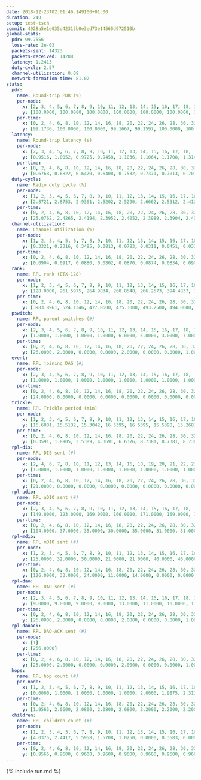 ```yaml
---
date: 2018-12-23T02:01:46.149100+01:00
duration: 240
setup: test-tsch
commit: 4928a5e1e035d42313b0e3ed73e14565d972510b
global-stats:
  pdr: 99.7556
  loss-rate: 2e-03
  packets-sent: 14323
  packets-received: 14288
  latency: 1.2413
  duty-cycle: 2.57
  channel-utilization: 0.09
  network-formation-time: 81.02
stats:
  pdr:
    name: Round-trip PDR (%)
    per-node:
      x: [2, 3, 4, 5, 6, 7, 8, 9, 10, 11, 12, 13, 14, 15, 16, 17, 18, 19, 20, 21, 22, 23, 24, 25]
      y: [100.0000, 100.0000, 100.0000, 100.0000, 100.0000, 100.0000, 100.0000, 99.6604, 99.8261, 99.8342, 100.0000, 100.0000, 99.8339, 99.1763, 96.8121, 100.0000, 99.8252, 100.0000, 100.0000, 100.0000, 100.0000, 99.8311, 99.6830, 99.6748]
    per-time:
      x: [0, 2, 4, 6, 8, 10, 12, 14, 16, 18, 20, 22, 24, 26, 28, 30, 32, 34, 36, 38, 40, 42, 44, 46, 48, 50, 52, 54, 56, 58, 60, 62, 64, 66, 68, 70, 72, 74, 76, 78, 80, 82, 84, 86, 88, 90, 92, 94, 96, 98, 100, 102, 104, 106, 108, 110, 112, 114, 116, 118, 120, 122, 124, 126, 128, 130, 132, 134, 136, 138, 140, 142, 144, 146, 148, 150, 152, 154, 156, 158, 160, 162, 164, 166, 168, 170, 172, 174, 176, 178, 180, 182, 184, 186, 188, 190, 192, 194, 196, 198, 200, 202, 204, 206, 208, 210, 212, 214, 216, 218, 220, 222, 224, 226, 228, 230, 232, 234, 236, 238, 240]
      y: [99.1736, 100.0000, 100.0000, 99.1667, 99.1597, 100.0000, 100.0000, 100.0000, 99.1667, 99.1597, 100.0000, 99.1597, 100.0000, 99.1667, 98.3333, 100.0000, 100.0000, 100.0000, 100.0000, 100.0000, 100.0000, 100.0000, 100.0000, 100.0000, 99.1597, 100.0000, 100.0000, 100.0000, 100.0000, 100.0000, 100.0000, 100.0000, 100.0000, 100.0000, 100.0000, 100.0000, 93.3333, 95.0000, 96.6667, 100.0000, 100.0000, 100.0000, 100.0000, 100.0000, 100.0000, 100.0000, 100.0000, 100.0000, 100.0000, 100.0000, 100.0000, 99.1667, 100.0000, 100.0000, 100.0000, 100.0000, 100.0000, 99.1667, 100.0000, 100.0000, 100.0000, 100.0000, 100.0000, 100.0000, 100.0000, 100.0000, 100.0000, 100.0000, 100.0000, 100.0000, 99.1667, 100.0000, 100.0000, 100.0000, 99.1667, 100.0000, 100.0000, 100.0000, 100.0000, 98.3333, 99.1667, 100.0000, 100.0000, 100.0000, 100.0000, 100.0000, 100.0000, 100.0000, 100.0000, 100.0000, 100.0000, 100.0000, 100.0000, 100.0000, 100.0000, 100.0000, 100.0000, 100.0000, 100.0000, 100.0000, 100.0000, 100.0000, 100.0000, 100.0000, 100.0000, 100.0000, 100.0000, 100.0000, 100.0000, 100.0000, 100.0000, 100.0000, 100.0000, 100.0000, 100.0000, 100.0000, 100.0000, 100.0000, 100.0000, 100.0000, null]
  latency:
    name: Round-trip latency (s)
    per-node:
      x: [2, 3, 4, 5, 6, 7, 8, 9, 10, 11, 12, 13, 14, 15, 16, 17, 18, 19, 20, 21, 22, 23, 24, 25]
      y: [0.9516, 1.0052, 0.9725, 0.9458, 1.1036, 1.1064, 1.1708, 1.3149, 1.1102, 1.0992, 1.1960, 1.0671, 1.2162, 1.4634, 1.1625, 1.3409, 1.4290, 1.3560, 1.2514, 1.6063, 1.4294, 1.4528, 1.4472, 1.6032]
    per-time:
      x: [0, 2, 4, 6, 8, 10, 12, 14, 16, 18, 20, 22, 24, 26, 28, 30, 32, 34, 36, 38, 40, 42, 44, 46, 48, 50, 52, 54, 56, 58, 60, 62, 64, 66, 68, 70, 72, 74, 76, 78, 80, 82, 84, 86, 88, 90, 92, 94, 96, 98, 100, 102, 104, 106, 108, 110, 112, 114, 116, 118, 120, 122, 124, 126, 128, 130, 132, 134, 136, 138, 140, 142, 144, 146, 148, 150, 152, 154, 156, 158, 160, 162, 164, 166, 168, 170, 172, 174, 176, 178, 180, 182, 184, 186, 188, 190, 192, 194, 196, 198, 200, 202, 204, 206, 208, 210, 212, 214, 216, 218, 220, 222, 224, 226, 228, 230, 232, 234, 236, 238, 240]
      y: [0.6768, 0.6822, 0.6470, 0.6408, 0.7532, 0.7371, 0.7013, 0.7010, 0.7355, 0.7074, 0.7070, 0.6521, 0.7155, 0.7600, 0.7018, 0.5918, 0.6923, 0.6690, 0.6833, 0.7733, 0.7780, 0.7158, 0.6667, 0.7024, 0.6971, 0.7314, 0.7323, 0.7697, 0.7391, 0.6967, 0.6825, 0.8703, 0.8240, 0.7494, 0.7527, 0.7834, 0.9107, 1.2019, 0.9550, 0.9029, 0.7594, 0.7924, 0.9009, 1.5714, 1.3187, 1.0023, 0.9088, 0.9199, 0.8508, 1.5945, 1.5116, 1.4457, 1.2778, 0.9551, 0.9891, 1.6471, 1.5700, 1.6039, 1.5243, 1.4481, 1.2742, 1.5953, 1.5588, 1.5848, 1.5756, 1.5468, 1.3695, 1.5903, 1.6028, 1.5691, 1.6082, 1.5832, 1.5668, 1.5507, 1.5363, 1.6474, 1.6018, 1.6240, 1.6301, 1.6689, 1.6304, 1.6057, 1.5965, 1.6210, 1.6566, 1.5672, 1.5977, 1.5863, 1.5869, 1.6070, 1.5935, 1.5364, 1.5834, 1.5486, 1.5607, 1.5911, 1.6080, 1.5585, 1.5564, 1.5717, 1.5898, 1.5974, 1.5462, 1.5636, 1.5394, 1.5596, 1.5641, 1.5960, 1.5592, 1.5798, 1.5977, 1.6329, 1.5252, 1.6059, 1.6254, 1.5627, 1.6269, 1.6545, 1.5833, 1.5942, null]
  duty-cycle:
    name: Radio duty cycle (%)
    per-node:
      x: [1, 2, 3, 4, 5, 6, 7, 8, 9, 10, 11, 12, 13, 14, 15, 16, 17, 18, 19, 20, 21, 22, 23, 24, 25]
      y: [2.8721, 2.8753, 2.9361, 2.5202, 2.5290, 2.6662, 2.5312, 2.4120, 2.4562, 2.5251, 2.4177, 2.5700, 2.6760, 2.4361, 2.4871, 2.4750, 2.4508, 2.5648, 2.6713, 2.7652, 2.5487, 2.6226, 2.5067, 2.5127, 2.6489]
    per-time:
      x: [0, 2, 4, 6, 8, 10, 12, 14, 16, 18, 20, 22, 24, 26, 28, 30, 32, 34, 36, 38, 40, 42, 44, 46, 48, 50, 52, 54, 56, 58, 60, 62, 64, 66, 68, 70, 72, 74, 76, 78, 80, 82, 84, 86, 88, 90, 92, 94, 96, 98, 100, 102, 104, 106, 108, 110, 112, 114, 116, 118, 120, 122, 124, 126, 128, 130, 132, 134, 136, 138, 140, 142, 144, 146, 148, 150, 152, 154, 156, 158, 160, 162, 164, 166, 168, 170, 172, 174, 176, 178, 180, 182, 184, 186, 188, 190, 192, 194, 196, 198, 200, 202, 204, 206, 208, 210, 212, 214, 216, 218, 220, 222, 224, 226, 228, 230, 232, 234, 236, 238, 240]
      y: [25.0762, 2.4265, 2.4194, 2.3952, 2.4052, 2.3989, 2.3904, 2.4093, 2.4105, 2.3974, 2.4052, 2.3975, 2.3890, 2.3948, 2.4448, 2.3936, 2.3929, 2.4060, 2.4010, 2.3940, 2.4024, 2.3919, 2.3966, 2.3971, 2.4155, 2.4034, 2.3897, 2.4166, 2.3997, 2.4065, 2.3990, 2.3911, 2.3957, 2.4035, 2.4062, 2.8135, 2.4503, 2.3770, 2.3687, 2.4525, 2.4185, 2.4161, 2.4064, 2.4120, 2.3964, 2.3944, 2.3988, 2.3946, 2.4126, 2.3915, 2.3966, 2.3863, 2.4057, 2.4097, 2.3911, 2.4164, 2.3989, 2.4070, 2.3903, 2.4060, 2.3894, 2.4012, 2.3954, 2.3989, 2.3923, 2.3981, 2.3911, 2.3943, 2.3930, 2.4032, 2.3936, 2.4058, 2.4000, 2.3962, 2.3883, 2.3836, 2.3980, 2.3960, 2.3976, 2.3864, 2.3973, 2.3993, 2.4042, 2.4092, 2.4067, 2.4035, 2.4072, 2.4037, 2.4067, 2.4066, 2.4107, 2.4062, 2.4022, 2.3926, 2.4019, 2.3983, 2.4090, 2.4060, 2.4064, 2.4063, 2.4046, 2.4045, 2.4074, 2.3931, 2.3924, 2.3981, 2.4040, 2.4069, 2.3985, 2.3917, 2.3886, 2.4023, 2.4044, 2.3948, 2.4150, 2.4013, 2.4017, 2.3997, 2.3897, 2.3899, null]
  channel-utilization:
    name: Channel utilization (%)
    per-node:
      x: [1, 2, 3, 4, 5, 6, 7, 8, 9, 10, 11, 12, 13, 14, 15, 16, 17, 18, 19, 20, 21, 22, 23, 24, 25]
      y: [0.3321, 0.2316, 0.3485, 0.0813, 0.0783, 0.0311, 0.0451, 0.0335, 0.0399, 0.0555, 0.0361, 0.0580, 0.1572, 0.0314, 0.0544, 0.0848, 0.0497, 0.1084, 0.0413, 0.0768, 0.0334, 0.0398, 0.0313, 0.0317, 0.0313]
    per-time:
      x: [0, 2, 4, 6, 8, 10, 12, 14, 16, 18, 20, 22, 24, 26, 28, 30, 32, 34, 36, 38, 40, 42, 44, 46, 48, 50, 52, 54, 56, 58, 60, 62, 64, 66, 68, 70, 72, 74, 76, 78, 80, 82, 84, 86, 88, 90, 92, 94, 96, 98, 100, 102, 104, 106, 108, 110, 112, 114, 116, 118, 120, 122, 124, 126, 128, 130, 132, 134, 136, 138, 140, 142, 144, 146, 148, 150, 152, 154, 156, 158, 160, 162, 164, 166, 168, 170, 172, 174, 176, 178, 180, 182, 184, 186, 188, 190, 192, 194, 196, 198, 200, 202, 204, 206, 208, 210, 212, 214, 216, 218, 220, 222, 224, 226, 228, 230, 232, 234, 236, 238, 240]
      y: [0.0904, 0.0917, 0.0880, 0.0802, 0.0870, 0.0874, 0.0834, 0.0900, 0.0883, 0.0863, 0.0874, 0.0862, 0.0823, 0.0826, 0.1043, 0.0816, 0.0786, 0.0875, 0.0876, 0.0815, 0.0864, 0.0824, 0.0811, 0.0825, 0.0891, 0.0869, 0.0794, 0.0915, 0.0836, 0.0851, 0.0842, 0.0794, 0.0807, 0.0850, 0.0859, 0.3164, 0.0963, 0.0309, 0.0300, 0.0943, 0.0846, 0.0884, 0.0855, 0.0871, 0.0863, 0.0779, 0.0837, 0.0804, 0.0897, 0.0810, 0.0825, 0.0785, 0.0867, 0.0889, 0.0799, 0.0913, 0.0838, 0.0903, 0.0806, 0.0878, 0.0793, 0.0858, 0.0806, 0.0833, 0.0809, 0.0828, 0.0819, 0.0816, 0.0823, 0.0855, 0.0800, 0.0865, 0.0840, 0.0825, 0.0789, 0.0783, 0.0840, 0.0833, 0.0832, 0.0775, 0.0859, 0.0893, 0.0884, 0.0895, 0.0874, 0.0853, 0.0874, 0.0851, 0.0862, 0.0859, 0.0890, 0.0855, 0.0851, 0.0803, 0.0849, 0.0841, 0.0886, 0.0863, 0.0846, 0.0879, 0.0841, 0.0864, 0.0883, 0.0820, 0.0807, 0.0831, 0.0857, 0.0862, 0.0846, 0.0816, 0.0815, 0.0857, 0.0870, 0.0813, 0.0914, 0.0851, 0.0862, 0.0852, 0.0812, 0.0808, null]
  rank:
    name: RPL rank (ETX-128)
    per-node:
      x: [1, 2, 3, 4, 5, 6, 7, 8, 9, 10, 11, 12, 13, 14, 15, 16, 17, 18, 19, 20, 21, 22, 23, 24, 25]
      y: [128.0000, 261.5975, 264.9834, 260.8548, 266.2573, 394.4837, 392.6163, 720.7295, 529.2874, 400.4280, 432.8189, 398.2531, 405.8554, 535.8689, 498.8531, 41143.8801, 426.1369, 535.0082, 808.8653, 827.8279, 619.4739, 616.8699, 702.9960, 684.7746, 948.0964]
    per-time:
      x: [0, 2, 4, 6, 8, 10, 12, 14, 16, 18, 20, 22, 24, 26, 28, 30, 32, 34, 36, 38, 40, 42, 44, 46, 48, 50, 52, 54, 56, 58, 60, 62, 64, 66, 68, 70, 72, 74, 76, 78, 80, 82, 84, 86, 88, 90, 92, 94, 96, 98, 100, 102, 104, 106, 108, 110, 112, 114, 116, 118, 120, 122, 124, 126, 128, 130, 132, 134, 136, 138, 140, 142, 144, 146, 148, 150, 152, 154, 156, 158, 160, 162, 164, 166, 168, 170, 172, 174, 176, 178, 180, 182, 184, 186, 188, 190, 192, 194, 196, 198, 200, 202, 204, 206, 208, 210, 212, 214, 216, 218, 220, 222, 224, 226, 228, 230, 232, 234, 236, 238, 240]
      y: [3983.8961, 524.1346, 477.8600, 475.3000, 493.2500, 494.0000, 494.7000, 481.6863, 459.9800, 472.3922, 466.9600, 464.5490, 469.3800, 474.8000, 498.7692, 494.2000, 464.6471, 471.0784, 483.0962, 480.2157, 476.8600, 476.8600, 473.6000, 457.7451, 449.8200, 449.1765, 446.9400, 448.6471, 451.4600, 442.0962, 435.6400, 441.0600, 443.2000, 446.6667, 443.3400, 447.5686, 15874.5329, 59705.8775, 58465.5521, 1741.4314, 452.3000, 449.5686, 450.9800, 451.6000, 448.9800, 446.7000, 435.1200, 433.3000, 456.5577, 446.0800, 446.7200, 446.0200, 454.8462, 458.6863, 454.6000, 459.0600, 457.6863, 458.9216, 460.0784, 452.1200, 448.6667, 444.7200, 441.7647, 444.2400, 442.0800, 440.7451, 437.7000, 446.7843, 448.6078, 449.0800, 446.1000, 451.2941, 449.1569, 444.3400, 441.4000, 457.0192, 460.8269, 459.9412, 459.3922, 453.8200, 452.7885, 466.8431, 475.8302, 470.5769, 462.8400, 459.6078, 452.3000, 454.3529, 447.5200, 446.2400, 446.8800, 446.7600, 448.1400, 447.7200, 450.0800, 447.6400, 446.2400, 449.3200, 453.6000, 457.0400, 454.3200, 451.6800, 450.5849, 454.1765, 448.7600, 450.8000, 445.5200, 448.2400, 447.6200, 448.6000, 447.9800, 449.5686, 458.6863, 454.3800, 453.0800, 453.4600, 454.1176, 453.4808, 457.0392, 449.5200, null]
  pswitch:
    name: RPL parent switches (#)
    per-node:
      x: [2, 3, 4, 5, 6, 7, 8, 9, 10, 11, 12, 13, 14, 15, 16, 17, 18, 19, 20, 21, 22, 23, 24, 25]
      y: [1.0000, 1.0000, 1.0000, 1.0000, 6.0000, 5.0000, 3.0000, 7.0000, 3.0000, 3.0000, 5.0000, 2.0000, 4.0000, 5.0000, 2.0000, 1.0000, 3.0000, 5.0000, 4.0000, 9.0000, 6.0000, 8.0000, 4.0000, 9.0000]
    per-time:
      x: [0, 2, 4, 6, 8, 10, 12, 14, 16, 18, 20, 22, 24, 26, 28, 30, 32, 34, 36, 38, 40, 42, 44, 46, 48, 50, 52, 54, 56, 58, 60, 62, 64, 66, 68, 70, 72, 74, 76, 78, 80, 82, 84, 86, 88, 90, 92, 94, 96, 98, 100, 102, 104, 106, 108, 110, 112, 114, 116, 118, 120, 122, 124, 126, 128, 130, 132, 134, 136, 138, 140, 142, 144, 146, 148, 150, 152, 154, 156, 158, 160, 162, 164, 166, 168, 170, 172, 174, 176, 178, 180, 182, 184, 186, 188, 190, 192, 194, 196, 198, 200, 202, 204, 206, 208, 210, 212, 214, 216, 218, 220, 222, 224, 226, 228, 230, 232, 234, 236]
      y: [26.0000, 2.0000, 0.0000, 0.0000, 2.0000, 0.0000, 0.0000, 1.0000, 0.0000, 1.0000, 0.0000, 1.0000, 0.0000, 0.0000, 2.0000, 0.0000, 1.0000, 1.0000, 2.0000, 1.0000, 0.0000, 0.0000, 0.0000, 1.0000, 0.0000, 1.0000, 0.0000, 1.0000, 0.0000, 2.0000, 0.0000, 0.0000, 0.0000, 1.0000, 0.0000, 1.0000, 6.0000, 1.0000, 1.0000, 1.0000, 0.0000, 1.0000, 0.0000, 0.0000, 0.0000, 0.0000, 0.0000, 0.0000, 2.0000, 0.0000, 0.0000, 0.0000, 2.0000, 1.0000, 0.0000, 0.0000, 1.0000, 1.0000, 1.0000, 0.0000, 1.0000, 0.0000, 1.0000, 0.0000, 0.0000, 1.0000, 0.0000, 1.0000, 1.0000, 0.0000, 0.0000, 1.0000, 1.0000, 0.0000, 0.0000, 2.0000, 2.0000, 1.0000, 1.0000, 0.0000, 2.0000, 1.0000, 3.0000, 2.0000, 0.0000, 1.0000, 0.0000, 1.0000, 0.0000, 0.0000, 0.0000, 0.0000, 0.0000, 0.0000, 0.0000, 0.0000, 0.0000, 0.0000, 0.0000, 0.0000, 0.0000, 0.0000, 3.0000, 1.0000, 0.0000, 0.0000, 0.0000, 0.0000, 0.0000, 0.0000, 0.0000, 1.0000, 1.0000, 0.0000, 0.0000, 0.0000, 1.0000, 2.0000, 1.0000]
  event:
    name: RPL joining DAG (#)
    per-node:
      x: [2, 3, 4, 5, 6, 7, 8, 9, 10, 11, 12, 13, 14, 15, 16, 17, 18, 19, 20, 21, 22, 23, 24, 25]
      y: [1.0000, 1.0000, 1.0000, 1.0000, 1.0000, 1.0000, 1.0000, 1.0000, 1.0000, 1.0000, 1.0000, 1.0000, 1.0000, 1.0000, 2.0000, 1.0000, 1.0000, 1.0000, 1.0000, 1.0000, 1.0000, 1.0000, 1.0000, 1.0000]
    per-time:
      x: [0, 2, 4, 6, 8, 10, 12, 14, 16, 18, 20, 22, 24, 26, 28, 30, 32, 34, 36, 38, 40, 42, 44, 46, 48, 50, 52, 54, 56, 58, 60, 62, 64, 66, 68, 70, 72, 74, 76, 78]
      y: [24.0000, 0.0000, 0.0000, 0.0000, 0.0000, 0.0000, 0.0000, 0.0000, 0.0000, 0.0000, 0.0000, 0.0000, 0.0000, 0.0000, 0.0000, 0.0000, 0.0000, 0.0000, 0.0000, 0.0000, 0.0000, 0.0000, 0.0000, 0.0000, 0.0000, 0.0000, 0.0000, 0.0000, 0.0000, 0.0000, 0.0000, 0.0000, 0.0000, 0.0000, 0.0000, 0.0000, 0.0000, 0.0000, 0.0000, 1.0000]
  trickle:
    name: RPL Trickle period (min)
    per-node:
      x: [1, 2, 3, 4, 5, 6, 7, 8, 9, 10, 11, 12, 13, 14, 15, 16, 17, 18, 19, 20, 21, 22, 23, 24, 25]
      y: [16.6081, 15.5132, 15.3042, 16.5395, 16.5395, 15.5398, 15.2683, 16.3994, 15.7011, 15.4786, 15.5471, 15.3307, 15.2974, 15.2789, 15.2884, 7.1607, 15.2883, 15.3063, 15.2608, 15.4529, 15.2627, 15.3342, 15.5744, 16.5348, 16.5534]
    per-time:
      x: [0, 2, 4, 6, 8, 10, 12, 14, 16, 18, 20, 22, 24, 26, 28, 30, 32, 34, 36, 38, 40, 42, 44, 46, 48, 50, 52, 54, 56, 58, 60, 62, 64, 66, 68, 70, 72, 74, 76, 78, 80, 82, 84, 86, 88, 90, 92, 94, 96, 98, 100, 102, 104, 106, 108, 110, 112, 114, 116, 118, 120, 122, 124, 126, 128, 130, 132, 134, 136, 138, 140, 142, 144, 146, 148, 150, 152, 154, 156, 158, 160, 162, 164, 166, 168, 170, 172, 174, 176, 178, 180, 182, 184, 186, 188, 190, 192, 194, 196, 198, 200, 202, 204, 206, 208, 210, 212, 214, 216, 218, 220, 222, 224, 226, 228, 230, 232, 234, 236, 238, 240]
      y: [0.3591, 1.8905, 3.5389, 4.3691, 6.6376, 8.7381, 8.7381, 8.7381, 8.7381, 17.4763, 17.4763, 17.4763, 17.4763, 17.4763, 17.4763, 17.4763, 17.4763, 17.4763, 17.4763, 17.4763, 17.4763, 17.4763, 17.4763, 17.4763, 17.4763, 17.4763, 17.4763, 17.4763, 17.4763, 17.4763, 17.4763, 17.4763, 17.4763, 17.4763, 17.4763, 17.4763, 13.0230, 1.5111, 2.4994, 4.9487, 6.0075, 6.8534, 8.2138, 9.6119, 10.8353, 10.8353, 11.1848, 12.9324, 17.4763, 17.4763, 17.4763, 17.4763, 17.4763, 17.4763, 17.4763, 17.4763, 17.4763, 17.4763, 17.4763, 17.4763, 17.4763, 17.4763, 17.4763, 17.4763, 17.4763, 17.4763, 17.4763, 17.4763, 17.4763, 17.4763, 17.4763, 17.4763, 17.4763, 17.4763, 17.4763, 17.4763, 17.4763, 17.4763, 17.4763, 17.4763, 17.4763, 17.4763, 17.4763, 17.4763, 17.4763, 17.4763, 17.4763, 17.4763, 17.4763, 17.4763, 17.4763, 17.4763, 17.4763, 17.4763, 17.4763, 17.4763, 17.4763, 17.4763, 17.4763, 17.4763, 17.4763, 17.4763, 17.4763, 17.4763, 17.4763, 17.4763, 17.4763, 17.4763, 17.4763, 17.4763, 17.4763, 17.4763, 17.4763, 17.4763, 17.4763, 17.4763, 17.4763, 17.4763, 17.4763, 17.4763, null]
  rpl-dis:
    name: RPL DIS sent (#)
    per-node:
      x: [2, 4, 6, 7, 8, 10, 11, 12, 13, 14, 16, 18, 19, 20, 21, 22, 23, 24, 25]
      y: [1.0000, 1.0000, 1.0000, 1.0000, 1.0000, 1.0000, 1.0000, 1.0000, 1.0000, 1.0000, 11.0000, 1.0000, 1.0000, 2.0000, 1.0000, 1.0000, 1.0000, 1.0000, 2.0000]
    per-time:
      x: [0, 2, 4, 6, 8, 10, 12, 14, 16, 18, 20, 22, 24, 26, 28, 30, 32, 34, 36, 38, 40, 42, 44, 46, 48, 50, 52, 54, 56, 58, 60, 62, 64, 66, 68, 70, 72, 74, 76, 78]
      y: [21.0000, 0.0000, 0.0000, 0.0000, 0.0000, 0.0000, 0.0000, 0.0000, 0.0000, 0.0000, 0.0000, 0.0000, 0.0000, 0.0000, 0.0000, 0.0000, 0.0000, 0.0000, 0.0000, 0.0000, 0.0000, 0.0000, 0.0000, 0.0000, 0.0000, 0.0000, 0.0000, 0.0000, 0.0000, 0.0000, 0.0000, 0.0000, 0.0000, 0.0000, 0.0000, 0.0000, 5.0000, 2.0000, 2.0000, 1.0000]
  rpl-udio:
    name: RPL uDIO sent (#)
    per-node:
      x: [2, 3, 4, 5, 6, 7, 8, 9, 10, 11, 12, 13, 14, 15, 16, 17, 18, 19, 20, 21, 22, 23, 24, 25]
      y: [149.0000, 123.0000, 169.0000, 166.0000, 171.0000, 169.0000, 170.0000, 168.0000, 162.0000, 167.0000, 170.0000, 162.0000, 157.0000, 172.0000, 179.0000, 166.0000, 175.0000, 165.0000, 163.0000, 176.0000, 164.0000, 165.0000, 171.0000, 163.0000]
    per-time:
      x: [0, 2, 4, 6, 8, 10, 12, 14, 16, 18, 20, 22, 24, 26, 28, 30, 32, 34, 36, 38, 40, 42, 44, 46, 48, 50, 52, 54, 56, 58, 60, 62, 64, 66, 68, 70, 72, 74, 76, 78, 80, 82, 84, 86, 88, 90, 92, 94, 96, 98, 100, 102, 104, 106, 108, 110, 112, 114, 116, 118, 120, 122, 124, 126, 128, 130, 132, 134, 136, 138, 140, 142, 144, 146, 148, 150, 152, 154, 156, 158, 160, 162, 164, 166, 168, 170, 172, 174, 176, 178, 180, 182, 184, 186, 188, 190, 192, 194, 196, 198, 200, 202, 204, 206, 208, 210, 212, 214, 216, 218, 220, 222, 224, 226, 228, 230, 232, 234, 236, 238, 240]
      y: [104.0000, 37.0000, 35.0000, 30.0000, 35.0000, 31.0000, 31.0000, 33.0000, 34.0000, 36.0000, 30.0000, 36.0000, 33.0000, 31.0000, 30.0000, 29.0000, 34.0000, 34.0000, 39.0000, 29.0000, 34.0000, 33.0000, 30.0000, 28.0000, 35.0000, 35.0000, 31.0000, 32.0000, 31.0000, 34.0000, 33.0000, 34.0000, 31.0000, 32.0000, 29.0000, 33.0000, 48.0000, 32.0000, 34.0000, 38.0000, 29.0000, 31.0000, 32.0000, 30.0000, 30.0000, 37.0000, 29.0000, 32.0000, 36.0000, 31.0000, 30.0000, 32.0000, 32.0000, 34.0000, 30.0000, 38.0000, 29.0000, 31.0000, 32.0000, 28.0000, 39.0000, 31.0000, 30.0000, 32.0000, 34.0000, 27.0000, 32.0000, 32.0000, 28.0000, 39.0000, 32.0000, 29.0000, 30.0000, 33.0000, 32.0000, 35.0000, 40.0000, 35.0000, 31.0000, 27.0000, 27.0000, 31.0000, 32.0000, 34.0000, 29.0000, 33.0000, 31.0000, 32.0000, 31.0000, 31.0000, 31.0000, 30.0000, 33.0000, 35.0000, 31.0000, 32.0000, 30.0000, 33.0000, 30.0000, 35.0000, 30.0000, 31.0000, 35.0000, 31.0000, 29.0000, 33.0000, 32.0000, 31.0000, 39.0000, 31.0000, 33.0000, 29.0000, 34.0000, 32.0000, 35.0000, 33.0000, 37.0000, 31.0000, 29.0000, 32.0000, 5.0000]
  rpl-mdio:
    name: RPL mDIO sent (#)
    per-node:
      x: [1, 2, 3, 4, 5, 6, 7, 8, 9, 10, 11, 12, 13, 14, 15, 16, 17, 18, 19, 20, 21, 22, 23, 24, 25]
      y: [25.0000, 32.0000, 50.0000, 21.0000, 21.0000, 40.0000, 46.0000, 21.0000, 27.0000, 36.0000, 31.0000, 47.0000, 50.0000, 50.0000, 51.0000, 35.0000, 50.0000, 51.0000, 48.0000, 44.0000, 41.0000, 48.0000, 34.0000, 23.0000, 20.0000]
    per-time:
      x: [0, 2, 4, 6, 8, 10, 12, 14, 16, 18, 20, 22, 24, 26, 28, 30, 32, 34, 36, 38, 40, 42, 44, 46, 48, 50, 52, 54, 56, 58, 60, 62, 64, 66, 68, 70, 72, 74, 76, 78, 80, 82, 84, 86, 88, 90, 92, 94, 96, 98, 100, 102, 104, 106, 108, 110, 112, 114, 116, 118, 120, 122, 124, 126, 128, 130, 132, 134, 136, 138, 140, 142, 144, 146, 148, 150, 152, 154, 156, 158, 160, 162, 164, 166, 168, 170, 172, 174, 176, 178, 180, 182, 184, 186, 188, 190, 192, 194, 196, 198, 200, 202, 204, 206, 208, 210, 212, 214, 216, 218, 220, 222, 224, 226, 228, 230, 232, 234, 236, 238]
      y: [126.0000, 33.0000, 24.0000, 11.0000, 14.0000, 0.0000, 0.0000, 8.0000, 16.0000, 1.0000, 0.0000, 0.0000, 0.0000, 3.0000, 4.0000, 3.0000, 11.0000, 4.0000, 0.0000, 0.0000, 0.0000, 0.0000, 7.0000, 7.0000, 5.0000, 5.0000, 1.0000, 0.0000, 0.0000, 0.0000, 0.0000, 2.0000, 7.0000, 7.0000, 6.0000, 3.0000, 18.0000, 139.0000, 131.0000, 69.0000, 20.0000, 16.0000, 8.0000, 11.0000, 2.0000, 3.0000, 7.0000, 7.0000, 0.0000, 0.0000, 3.0000, 2.0000, 5.0000, 5.0000, 3.0000, 5.0000, 2.0000, 2.0000, 0.0000, 3.0000, 2.0000, 3.0000, 5.0000, 5.0000, 3.0000, 3.0000, 0.0000, 1.0000, 1.0000, 4.0000, 5.0000, 3.0000, 2.0000, 6.0000, 2.0000, 3.0000, 1.0000, 2.0000, 3.0000, 4.0000, 2.0000, 5.0000, 5.0000, 1.0000, 2.0000, 2.0000, 2.0000, 2.0000, 7.0000, 3.0000, 2.0000, 4.0000, 1.0000, 1.0000, 2.0000, 2.0000, 4.0000, 4.0000, 5.0000, 2.0000, 5.0000, 0.0000, 3.0000, 0.0000, 2.0000, 3.0000, 6.0000, 8.0000, 2.0000, 1.0000, 0.0000, 2.0000, 3.0000, 5.0000, 4.0000, 4.0000, 3.0000, 3.0000, 1.0000, 2.0000]
  rpl-dao:
    name: RPL DAO sent (#)
    per-node:
      x: [2, 3, 4, 5, 6, 7, 8, 9, 10, 11, 12, 13, 14, 15, 16, 17, 18, 19, 20, 21, 22, 23, 24, 25]
      y: [9.0000, 9.0000, 9.0000, 9.0000, 13.0000, 11.0000, 10.0000, 13.0000, 10.0000, 10.0000, 11.0000, 9.0000, 11.0000, 12.0000, 10.0000, 9.0000, 11.0000, 12.0000, 10.0000, 13.0000, 11.0000, 15.0000, 11.0000, 15.0000]
    per-time:
      x: [0, 2, 4, 6, 8, 10, 12, 14, 16, 18, 20, 22, 24, 26, 28, 30, 32, 34, 36, 38, 40, 42, 44, 46, 48, 50, 52, 54, 56, 58, 60, 62, 64, 66, 68, 70, 72, 74, 76, 78, 80, 82, 84, 86, 88, 90, 92, 94, 96, 98, 100, 102, 104, 106, 108, 110, 112, 114, 116, 118, 120, 122, 124, 126, 128, 130, 132, 134, 136, 138, 140, 142, 144, 146, 148, 150, 152, 154, 156, 158, 160, 162, 164, 166, 168, 170, 172, 174, 176, 178, 180, 182, 184, 186, 188, 190, 192, 194, 196, 198, 200, 202, 204, 206, 208, 210, 212, 214, 216, 218, 220, 222, 224, 226, 228, 230, 232, 234, 236, 238]
      y: [26.0000, 2.0000, 0.0000, 0.0000, 2.0000, 0.0000, 0.0000, 1.0000, 0.0000, 1.0000, 0.0000, 1.0000, 0.0000, 0.0000, 21.0000, 0.0000, 2.0000, 1.0000, 3.0000, 2.0000, 0.0000, 0.0000, 0.0000, 1.0000, 1.0000, 1.0000, 0.0000, 1.0000, 14.0000, 2.0000, 2.0000, 0.0000, 2.0000, 2.0000, 0.0000, 2.0000, 8.0000, 1.0000, 3.0000, 1.0000, 0.0000, 2.0000, 3.0000, 8.0000, 1.0000, 0.0000, 0.0000, 1.0000, 2.0000, 0.0000, 3.0000, 2.0000, 4.0000, 2.0000, 0.0000, 3.0000, 2.0000, 10.0000, 2.0000, 0.0000, 1.0000, 0.0000, 2.0000, 0.0000, 1.0000, 3.0000, 2.0000, 4.0000, 1.0000, 1.0000, 0.0000, 9.0000, 3.0000, 0.0000, 1.0000, 2.0000, 2.0000, 1.0000, 2.0000, 2.0000, 2.0000, 3.0000, 4.0000, 2.0000, 0.0000, 3.0000, 5.0000, 2.0000, 0.0000, 0.0000, 2.0000, 0.0000, 1.0000, 2.0000, 1.0000, 2.0000, 4.0000, 1.0000, 1.0000, 2.0000, 5.0000, 3.0000, 3.0000, 1.0000, 0.0000, 1.0000, 0.0000, 1.0000, 2.0000, 1.0000, 2.0000, 4.0000, 2.0000, 0.0000, 6.0000, 2.0000, 2.0000, 4.0000, 1.0000, 1.0000]
  rpl-daoack:
    name: RPL DAO-ACK sent (#)
    per-node:
      x: [1]
      y: [256.0000]
    per-time:
      x: [0, 2, 4, 6, 8, 10, 12, 14, 16, 18, 20, 22, 24, 26, 28, 30, 32, 34, 36, 38, 40, 42, 44, 46, 48, 50, 52, 54, 56, 58, 60, 62, 64, 66, 68, 70, 72, 74, 76, 78, 80, 82, 84, 86, 88, 90, 92, 94, 96, 98, 100, 102, 104, 106, 108, 110, 112, 114, 116, 118, 120, 122, 124, 126, 128, 130, 132, 134, 136, 138, 140, 142, 144, 146, 148, 150, 152, 154, 156, 158, 160, 162, 164, 166, 168, 170, 172, 174, 176, 178, 180, 182, 184, 186, 188, 190, 192, 194, 196, 198, 200, 202, 204, 206, 208, 210, 212, 214, 216, 218, 220, 222, 224, 226, 228, 230, 232, 234, 236, 238]
      y: [25.0000, 2.0000, 0.0000, 0.0000, 2.0000, 0.0000, 0.0000, 1.0000, 0.0000, 1.0000, 0.0000, 1.0000, 0.0000, 0.0000, 18.0000, 0.0000, 2.0000, 1.0000, 3.0000, 2.0000, 0.0000, 0.0000, 0.0000, 1.0000, 1.0000, 1.0000, 0.0000, 1.0000, 13.0000, 3.0000, 2.0000, 0.0000, 2.0000, 2.0000, 0.0000, 1.0000, 8.0000, 1.0000, 2.0000, 1.0000, 0.0000, 2.0000, 3.0000, 8.0000, 1.0000, 0.0000, 0.0000, 1.0000, 2.0000, 0.0000, 3.0000, 2.0000, 4.0000, 2.0000, 0.0000, 2.0000, 2.0000, 10.0000, 2.0000, 0.0000, 1.0000, 0.0000, 2.0000, 0.0000, 1.0000, 3.0000, 2.0000, 4.0000, 1.0000, 1.0000, 0.0000, 9.0000, 3.0000, 0.0000, 1.0000, 2.0000, 2.0000, 1.0000, 2.0000, 2.0000, 2.0000, 3.0000, 4.0000, 2.0000, 0.0000, 3.0000, 5.0000, 2.0000, 0.0000, 0.0000, 2.0000, 0.0000, 1.0000, 2.0000, 1.0000, 2.0000, 4.0000, 1.0000, 1.0000, 1.0000, 6.0000, 3.0000, 3.0000, 1.0000, 0.0000, 1.0000, 0.0000, 1.0000, 2.0000, 1.0000, 2.0000, 4.0000, 2.0000, 0.0000, 6.0000, 2.0000, 2.0000, 4.0000, 1.0000, 1.0000]
  hops:
    name: RPL hop count (#)
    per-node:
      x: [1, 2, 3, 4, 5, 6, 7, 8, 9, 10, 11, 12, 13, 14, 15, 16, 17, 18, 19, 20, 21, 22, 23, 24, 25]
      y: [0.0000, 1.0000, 1.0000, 1.0000, 1.0000, 2.0000, 1.9875, 2.3125, 2.2042, 1.9958, 2.0000, 1.9792, 2.0000, 3.0000, 2.4375, 2.0000, 2.0000, 2.3500, 3.0377, 3.0000, 3.3250, 3.0500, 3.5583, 3.4667, 3.5941]
    per-time:
      x: [0, 2, 4, 6, 8, 10, 12, 14, 16, 18, 20, 22, 24, 26, 28, 30, 32, 34, 36, 38, 40, 42, 44, 46, 48, 50, 52, 54, 56, 58, 60, 62, 64, 66, 68, 70, 72, 74, 76, 78, 80, 82, 84, 86, 88, 90, 92, 94, 96, 98, 100, 102, 104, 106, 108, 110, 112, 114, 116, 118, 120, 122, 124, 126, 128, 130, 132, 134, 136, 138, 140, 142, 144, 146, 148, 150, 152, 154, 156, 158, 160, 162, 164, 166, 168, 170, 172, 174, 176, 178, 180, 182, 184, 186, 188, 190, 192, 194, 196, 198, 200, 202, 204, 206, 208, 210, 212, 214, 216, 218, 220, 222, 224, 226, 228, 230, 232, 234, 236, 238]
      y: [1.9565, 2.0600, 2.0800, 2.0800, 2.0800, 2.2000, 2.2000, 2.2000, 2.2000, 2.2000, 2.2000, 2.1600, 2.1600, 2.1600, 2.1800, 2.2000, 2.1600, 2.1600, 2.1400, 2.1600, 2.1600, 2.1600, 2.1600, 2.1600, 2.1600, 2.1600, 2.1600, 2.1200, 2.1200, 2.1200, 2.1200, 2.1200, 2.1200, 2.1600, 2.1600, 2.1600, 2.2200, 2.2000, 2.1800, 2.1600, 2.1600, 2.1200, 2.1200, 2.1200, 2.1200, 2.1200, 2.1200, 2.1200, 2.1600, 2.2000, 2.2000, 2.2000, 2.2000, 2.2200, 2.2400, 2.2400, 2.2800, 2.2600, 2.2400, 2.2400, 2.2200, 2.2000, 2.2000, 2.2000, 2.2000, 2.2000, 2.1600, 2.1400, 2.1200, 2.1200, 2.1200, 2.1200, 2.1200, 2.1600, 2.1600, 2.2200, 2.2800, 2.2800, 2.2800, 2.2800, 2.1000, 2.1200, 2.2200, 2.3200, 2.3600, 2.3400, 2.3200, 2.3200, 2.3200, 2.3200, 2.3200, 2.3200, 2.3200, 2.3200, 2.3200, 2.3200, 2.3200, 2.3200, 2.3200, 2.3200, 2.3200, 2.3200, 2.3200, 2.2800, 2.2800, 2.2800, 2.2800, 2.2800, 2.2800, 2.2800, 2.2800, 2.3000, 2.3200, 2.3200, 2.3200, 2.3200, 2.3200, 2.2800, 2.2800, 2.2800]
  children:
    name: RPL children count (#)
    per-node:
      x: [1, 2, 3, 4, 5, 6, 7, 8, 9, 10, 11, 12, 13, 14, 15, 16, 17, 18, 19, 20, 21, 22, 23, 24, 25]
      y: [4.0375, 2.4417, 5.5958, 1.5708, 1.0250, 0.0000, 0.3583, 0.0000, 0.0000, 0.7125, 0.0000, 0.5208, 2.2583, 0.0000, 0.5917, 1.0000, 0.3458, 1.7750, 0.3013, 1.3849, 0.0000, 0.0708, 0.0000, 0.0000, 0.0000]
    per-time:
      x: [0, 2, 4, 6, 8, 10, 12, 14, 16, 18, 20, 22, 24, 26, 28, 30, 32, 34, 36, 38, 40, 42, 44, 46, 48, 50, 52, 54, 56, 58, 60, 62, 64, 66, 68, 70, 72, 74, 76, 78, 80, 82, 84, 86, 88, 90, 92, 94, 96, 98, 100, 102, 104, 106, 108, 110, 112, 114, 116, 118, 120, 122, 124, 126, 128, 130, 132, 134, 136, 138, 140, 142, 144, 146, 148, 150, 152, 154, 156, 158, 160, 162, 164, 166, 168, 170, 172, 174, 176, 178, 180, 182, 184, 186, 188, 190, 192, 194, 196, 198, 200, 202, 204, 206, 208, 210, 212, 214, 216, 218, 220, 222, 224, 226, 228, 230, 232, 234, 236, 238]
      y: [0.9565, 0.9600, 0.9600, 0.9600, 0.9600, 0.9600, 0.9600, 0.9600, 0.9600, 0.9600, 0.9600, 0.9600, 0.9600, 0.9600, 0.9600, 0.9600, 0.9600, 0.9600, 0.9600, 0.9600, 0.9600, 0.9600, 0.9600, 0.9600, 0.9600, 0.9600, 0.9600, 0.9600, 0.9600, 0.9600, 0.9600, 0.9600, 0.9600, 0.9600, 0.9600, 0.9600, 0.9600, 0.9600, 0.9600, 0.9600, 0.9600, 0.9600, 0.9600, 0.9600, 0.9600, 0.9600, 0.9600, 0.9600, 0.9600, 0.9600, 0.9600, 0.9600, 0.9600, 0.9600, 0.9600, 0.9600, 0.9600, 0.9600, 0.9600, 0.9600, 0.9600, 0.9600, 0.9600, 0.9600, 0.9600, 0.9600, 0.9600, 0.9600, 0.9600, 0.9600, 0.9600, 0.9600, 0.9600, 0.9600, 0.9600, 0.9600, 0.9600, 0.9600, 0.9600, 0.9600, 0.9600, 0.9600, 0.9600, 0.9600, 0.9600, 0.9600, 0.9600, 0.9600, 0.9600, 0.9600, 0.9600, 0.9600, 0.9600, 0.9600, 0.9600, 0.9600, 0.9600, 0.9600, 0.9600, 0.9600, 0.9600, 0.9600, 0.9600, 0.9600, 0.9600, 0.9600, 0.9600, 0.9600, 0.9600, 0.9600, 0.9600, 0.9600, 0.9600, 0.9600, 0.9600, 0.9600, 0.9600, 0.9600, 0.9600, 0.9600]
---
```


{% include run.md %}
